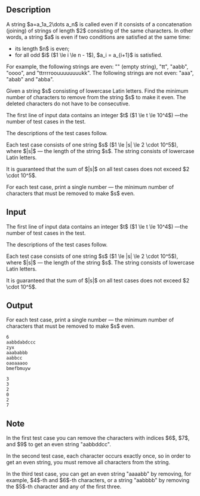 ## Description

<div><p>A string $a=a_1a_2\dots a_n$ is called <span class="tex-font-style-it">even</span> if it consists of a concatenation (joining) of strings of length $2$ consisting of the same characters. In other words, a string $a$ is even if two conditions are satisfied <span class="tex-font-style-bf">at the same time</span>:</p><ul> <li> its length $n$ is even; </li><li> for all odd $i$ ($1 \le i \le n - 1$), $a_i = a_{i+1}$ is satisfied. </li></ul><p>For example, the following strings are even: "<span class="tex-font-style-tt"></span>" (empty string), "<span class="tex-font-style-tt">tt</span>", "<span class="tex-font-style-tt">aabb</span>", "<span class="tex-font-style-tt">oooo</span>", and "<span class="tex-font-style-tt">ttrrrroouuuuuuuukk</span>". The following strings are not even: "<span class="tex-font-style-tt">aaa</span>", "<span class="tex-font-style-tt">abab</span>" and "<span class="tex-font-style-tt">abba</span>".</p><p>Given a string $s$ consisting of lowercase Latin letters. Find the minimum number of characters to remove from the string $s$ to make it even. The deleted characters do not have to be consecutive.</p></div><div class="input-specification"><p>The first line of input data contains an integer $t$ ($1 \le t \le 10^4$)&nbsp;—the number of test cases in the test.</p><p>The descriptions of the test cases follow.</p><p>Each test case consists of one string $s$ ($1 \le |s| \le 2 \cdot 10^5$), where $|s|$&nbsp;— the length of the string $s$. The string consists of lowercase Latin letters.</p><p>It is guaranteed that the sum of $|s|$ on all test cases does not exceed $2 \cdot 10^5$.</p></div><div class="output-specification"><p>For each test case, print a single number&nbsp;— the minimum number of characters that must be removed to make $s$ even.</p></div>

## Input

<p>The first line of input data contains an integer $t$ ($1 \le t \le 10^4$)&nbsp;—the number of test cases in the test.</p><p>The descriptions of the test cases follow.</p><p>Each test case consists of one string $s$ ($1 \le |s| \le 2 \cdot 10^5$), where $|s|$&nbsp;— the length of the string $s$. The string consists of lowercase Latin letters.</p><p>It is guaranteed that the sum of $|s|$ on all test cases does not exceed $2 \cdot 10^5$.</p>

## Output

<p>For each test case, print a single number&nbsp;— the minimum number of characters that must be removed to make $s$ even.</p>





```input1|2,4,6
6
aabbdabdccc
zyx
aaababbb
aabbcc
oaoaaaoo
bmefbmuyw
```




```output1
3
3
2
0
2
7
```



## Note

<p>In the first test case you can remove the characters with indices $6$, $7$, and $9$ to get an even string "<span class="tex-font-style-tt">aabbddcc</span>".</p><p>In the second test case, each character occurs exactly once, so in order to get an even string, you must remove all characters from the string.</p><p>In the third test case, you can get an even string "<span class="tex-font-style-tt">aaaabb</span>" by removing, for example, $4$-th and $6$-th characters, or a string "<span class="tex-font-style-tt">aabbbb</span>" by removing the $5$-th character and any of the first three.</p>
